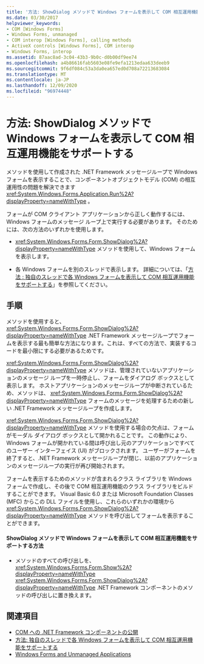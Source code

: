 ```yaml
---
title: '方法: ShowDialog メソッドで Windows フォームを表示して COM 相互運用機能をサポートする'
ms.date: 03/30/2017
helpviewer_keywords:
- COM [Windows Forms]
- Windows Forms, unmanaged
- COM interop [Windows Forms], calling methods
- ActiveX controls [Windows Forms], COM interop
- Windows Forms, interop
ms.assetid: 87aac8ad-3c04-43b3-9b0c-d0b00df9ee74
ms.openlocfilehash: a4b86616fab5603e08fe9efa1213edaa633deeb9
ms.sourcegitcommit: 9f6df084c53a3da0ea657ed0d708a72213683084
ms.translationtype: MT
ms.contentlocale: ja-JP
ms.lasthandoff: 12/09/2020
ms.locfileid: "96974448"
---
```

# <a name="how-to-support-com-interop-by-displaying-a-windows-form-with-the-showdialog-method"></a>方法: ShowDialog メソッドで Windows フォームを表示して COM 相互運用機能をサポートする

メソッドを使用して作成された .NET Framework メッセージループで Windows フォームを表示することで、コンポーネントオブジェクトモデル (COM) の相互運用性の問題を解決できます <xref:System.Windows.Forms.Application.Run%2A?displayProperty=nameWithType> 。  
  
 フォームが COM クライアント アプリケーションから正しく動作するには、Windows フォームのメッセージ ループ上で実行する必要があります。 そのためには、次の方法のいずれかを使用します。  
  
- <xref:System.Windows.Forms.Form.ShowDialog%2A?displayProperty=nameWithType> メソッドを使用して、Windows フォームを表示します。  
  
- 各 Windows フォームを別のスレッドで表示します。 詳細については、「[方法 : 独自のスレッドで各 Windows フォームを表示して COM 相互運用機能をサポートする](how-to-support-com-interop-by-displaying-each-windows-form-on-its-own-thread.md)」を参照してください。  
  
## <a name="procedure"></a>手順  

 メソッドを使用すると、 <xref:System.Windows.Forms.Form.ShowDialog%2A?displayProperty=nameWithType> .NET Framework メッセージループでフォームを表示する最も簡単な方法になります。これは、すべての方法で、実装するコードを最小限にする必要があるためです。  
  
 <xref:System.Windows.Forms.Form.ShowDialog%2A?displayProperty=nameWithType> メソッドは、管理されていないアプリケーションのメッセージ ループを一時停止し、フォームをダイアログ ボックスとして表示します。 ホストアプリケーションのメッセージループが中断されているため、メソッドは、 <xref:System.Windows.Forms.Form.ShowDialog%2A?displayProperty=nameWithType> フォームのメッセージを処理するための新しい .NET Framework メッセージループを作成します。  
  
 <xref:System.Windows.Forms.Form.ShowDialog%2A?displayProperty=nameWithType> メソッドを使用する場合の欠点は、フォームがモーダル ダイアログ ボックスとして開かれることです。 この動作により、Windows フォームが開かれている間は呼び出し元のアプリケーションですべてのユーザー インターフェイス (UI) がブロックされます。 ユーザーがフォームを終了すると、.NET Framework メッセージループが閉じ、以前のアプリケーションのメッセージループの実行が再び開始されます。  
  
 フォームを表示するためのメソッドが含まれるクラス ライブラリを Windows フォームで作成し、その後で COM 相互運用機能のクラス ライブラリをビルドすることができます。 Visual Basic 6.0 または Microsoft Foundation Classes (MFC) からこの DLL ファイルを使用し、これらのいずれかの環境から <xref:System.Windows.Forms.Form.ShowDialog%2A?displayProperty=nameWithType> メソッドを呼び出してフォームを表示することができます。  
  
#### <a name="to-support-com-interop-by-displaying-a-windows-form-with-the-showdialog-method"></a>ShowDialog メソッドで Windows フォームを表示して COM 相互運用機能をサポートする方法  
  
- メソッドのすべての呼び出しを、 <xref:System.Windows.Forms.Form.Show%2A?displayProperty=nameWithType> <xref:System.Windows.Forms.Form.ShowDialog%2A?displayProperty=nameWithType> .NET Framework コンポーネントのメソッドの呼び出しに置き換えます。  
  
## <a name="see-also"></a>関連項目

- [COM への .NET Framework コンポーネントの公開](/dotnet/framework/interop/exposing-dotnet-components-to-co)
- [方法: 独自のスレッドで各 Windows フォームを表示して COM 相互運用機能をサポートする](how-to-support-com-interop-by-displaying-each-windows-form-on-its-own-thread.md)
- [Windows Forms and Unmanaged Applications](windows-forms-and-unmanaged-applications.md)
